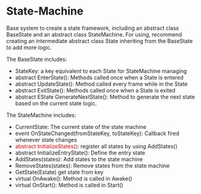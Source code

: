 # State-Machine
Base system to create a state framework, including an abstract class BaseState and an abstract class StateMachine. For using, recommend creating an intermediate abstract class State inheriting from the BaseState to add more logic.

The BaseState includes:
- StateKey: a key equivalent to each State for StateMachine managing
- abstract EnterState(): Methods called once when a State is entered
- abstract UpdateState(): Method called every frame while in the State
- abstract ExitState(): Methods called once when a State is exited
- abstract EState GenerateNextState(): Method to generate the next state based on the current state logic.
  
The StateMachine includes:
- CurrentState: The current state of the state machine
- event OnStateChanged(fromStateKey, toStateKey): Callback fired whenever state changes
- <span style="color:red">abstract InitializeStates()</span>: register all states by using AddStates()
- abstract InitializeEntryState(): Define the entry state
- AddStates(states): Add states to the state machine
- RemoveStates(states): Remove states from the state machine
- GetState(Estate) get state from key
- virtual OnAwake(): Method is called in Awake()
- virtual OnStart(): Method is called in Start()
